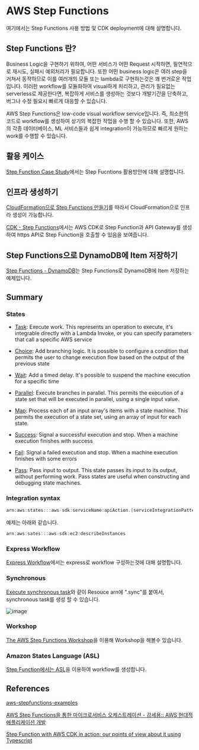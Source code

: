 # AWS Step Functions

여기에서는 Step Functions 사용 방법 및 CDK deployment에 대해 설명합니다. 

## Step Functions 란?

Business Logic을 구현하기 위하여, 어떤 서비스가 어떤 Request 시작하면, 필연적으로 재시도, 실패시 예외처리가 필요합니다. 또한 어떤 business logic은 여러 step을 거쳐서 동작하므로 이를 여러개의 모듈 또는 lambda로 구현하는것은 꽤 번거로운 작업입니다. 이러한 workflow를 모듈화하여 visual하게 처리하고, 관리가 필요없는 serverless로 제공한다면, 복잡하게 서비스를 생성하는 것보다 개발기간을 단축하고, 버그나 수정 필요시 빠르게 대응할 수 있습니다.

AWS Step Functions은 low-code visual workflow service입니다. 즉, 최소한의 코드로 workflow를 생성하여 상기의 복잡한 작업을 수행 할 수 있습니다. 또한, AWS의 각종 데이터베이스, ML 서비스들과 쉽게 integration이 가능하므로 빠르게 원하는 work를 수행할 수 있습니다.


## 활용 케이스 

[Step Function Case Study](https://github.com/kyopark2014/aws-step-functions/blob/main/case-study.md)에서는 Step Fucntions 활용방안에 대해 설명합니다. 


## 인프라 생성하기 

[CloudFormation으로 Step Functions 만들기](https://github.com/kyopark2014/aws-step-functions/tree/main/cloudformation)를 따라서 CloudFormation으로 인프라 생성이 가능합니다.

[CDK - Step Functions](https://github.com/kyopark2014/aws-step-functions/blob/main/cdk-stepfunctions/README.md)에서는 AWS CDK로 Step Function과 API Gateway를 생성하여 https API로 Step Function을 호출할 수 있음을 보여줍니다. 

## Step Functions으로 DynamoDB에 Item 저장하기

[Step Functions - DynamoDB](https://github.com/kyopark2014/aws-step-functions/tree/main/transactionProcessor)는 Step Functions로 DynamoDB에 Item 저장하는 예제입니다. 

## Summary


### States

- [Task](https://docs.aws.amazon.com/step-functions/latest/dg/amazon-states-language-task-state.html): Execute work. This represents an operation to execute, it's integrable directly with a Lambda Invoke, or you can specify parameters that call a specific AWS service

- [Choice](https://docs.aws.amazon.com/step-functions/latest/dg/amazon-states-language-choice-state.html): Add branching logic. It is possible to configure a condition that permits the user to change execution flow based on the output of the previous state

- [Wait](https://docs.aws.amazon.com/step-functions/latest/dg/amazon-states-language-wait-state.html): Add a timed delay. It's possible to suspend the machine execution for a specific time
  
- [Parallel](https://docs.aws.amazon.com/step-functions/latest/dg/amazon-states-language-parallel-state.html):  Execute branches in parallel. This permits the execution of a state set that will be executed in parallel, using a single input value.

- [Map](https://docs.aws.amazon.com/step-functions/latest/dg/amazon-states-language-map-state.html): Process each of an input array's items with a state machine. This permits the execution of a state set, using an array of input for each state.

- [Success](https://docs.aws.amazon.com/step-functions/latest/dg/amazon-states-language-succeed-state.html): Signal a successful execution and stop. When a machine execution finishes with success

- [Fail](https://docs.aws.amazon.com/step-functions/latest/dg/amazon-states-language-fail-state.html): Signal a failed execution and stop. When a machine execution finishes with some errors

- [Pass](https://docs.aws.amazon.com/step-functions/latest/dg/amazon-states-language-pass-state.html): Pass input to output. This state passes its input to its output, without performing work. Pass states are useful when constructing and debugging state machines.

### Integration syntax

```c
arn:aws:states:::aws-sdk:serviceName:apiAction.[serviceIntegrationPattern]
```

예제는 아래와 같습니다. 

```c
arn:aws:sates:::aws-sdk:ec2:describeInstances
```

### Express Workflow

[Express Workflow](https://github.com/kyopark2014/aws-step-functions/blob/main/express.md)에서는 express로 workflow 구성하는것에 대해 설명합니다. 


### Synchronous

[Execute synchronous task](https://catalog.workshops.aws/stepfunctions/en-US/module-3/step-4)와 같이 Resouce arn에 ".sync"를 붙여서, synchronous task를 생성 할 수 있습니다.

![image](https://user-images.githubusercontent.com/52392004/174425179-1e6f12b5-207e-41f1-b74e-56c5e5322fdd.png)

### Workshop

[The AWS Step Functions Workshop](https://catalog.workshops.aws/stepfunctions/en-US/)을 이용해 Workshop을 해볼수 있습니다. 

### Amazon States Language (ASL)

[Step Function에서는 ASL](https://docs.aws.amazon.com/step-functions/latest/dg/concepts-amazon-states-language.html)을 이용하여 workflow를 생성합니다. 



## References

[aws-stepfunctions-examples](https://github.com/aws-samples/aws-stepfunctions-examples)

[AWS Step Functions을 통한 마이크로서비스 오케스트레이션 - 강세용:: AWS 현대적 애플리케이션 개발](https://www.youtube.com/watch?v=sRXvADi4hmw)

[Step Function with AWS CDK in action: our points of view about it using Typescript](https://www.proud2becloud.com/step-function-with-aws-cdk-in-action-our-points-of-view-about-it-using-typescript/)
